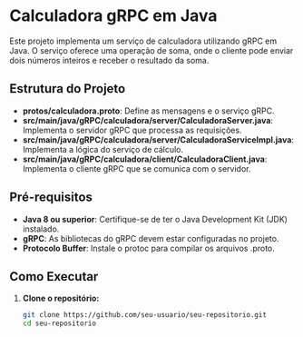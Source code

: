 # Calculadora gRPC em Java

Este projeto implementa um serviço de calculadora utilizando gRPC em Java. O serviço oferece uma operação de soma, onde o cliente pode enviar dois números inteiros e receber o resultado da soma.

## Estrutura do Projeto

- **protos/calculadora.proto**: Define as mensagens e o serviço gRPC.
- **src/main/java/gRPC/calculadora/server/CalculadoraServer.java**: Implementa o servidor gRPC que processa as requisições.
- **src/main/java/gRPC/calculadora/server/CalculadoraServiceImpl.java**: Implementa a lógica do serviço de cálculo.
- **src/main/java/gRPC/calculadora/client/CalculadoraClient.java**: Implementa o cliente gRPC que se comunica com o servidor.

## Pré-requisitos

- **Java 8 ou superior**: Certifique-se de ter o Java Development Kit (JDK) instalado.
- **gRPC**: As bibliotecas do gRPC devem estar configuradas no projeto.
- **Protocolo Buffer**: Instale o protoc para compilar os arquivos .proto.

## Como Executar

1. **Clone o repositório:**

   ```bash
   git clone https://github.com/seu-usuario/seu-repositorio.git
   cd seu-repositorio
